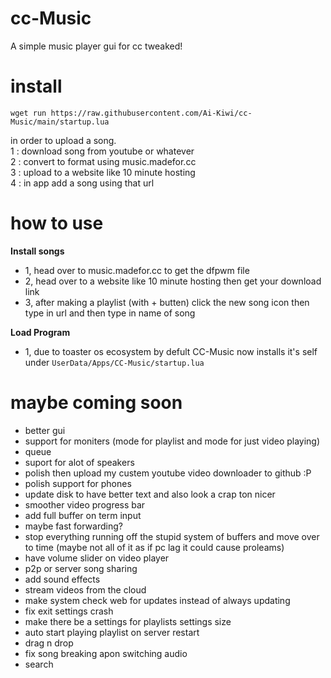 # cc-Music
A simple music player gui for cc tweaked!

# install
  
```
wget run https://raw.githubusercontent.com/Ai-Kiwi/cc-Music/main/startup.lua
```    
in order to upload a song.  
 1 : download song from youtube or whatever  
 2 : convert to format using music.madefor.cc  
 3 : upload to a website like 10 minute hosting  
 4 : in app add a song using that url  
  
# how to use  
**Install songs**   
 - 1, head over to music.madefor.cc to get the dfpwm file  
 - 2, head over to a website like 10 minute hosting then get your download link  
 - 3, after making a playlist (with + butten) click the new song icon then type in url and then type in name of song   

**Load Program**  
 - 1, due to toaster os ecosystem by defult CC-Music now installs it's self under `UserData/Apps/CC-Music/startup.lua`  
    
# maybe coming soon
 - better gui
 - support for moniters (mode for playlist and mode for just video playing)
 - queue
 - suport for alot of speakers
 - polish then upload my custem youtube video downloader to github :P
 - polish support for phones
 - update disk to have better text and also look a crap ton nicer
 - smoother video progress bar
 - add full buffer on term input
 - maybe fast forwarding?
 - stop everything running off the stupid system of buffers and move over to time (maybe not all of it as if pc lag it could cause proleams)
 - have volume slider on video player
 - p2p or server song sharing
 - add sound effects
 - stream videos from the cloud
 - make system check web for updates instead of always updating
 - fix exit settings crash
 - make there be a settings for playlists settings size
 - auto start playing playlist on server restart
 - drag n drop
 - fix song breaking apon switching audio
 - search
